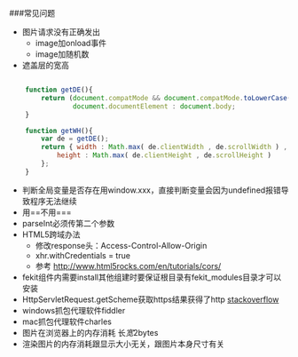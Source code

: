 ###常见问题

* 图片请求没有正确发出
	* image加onload事件
	* image加随机数
* 遮盖层的宽高

```javascript

	function getDE(){
		return (document.compatMode && document.compatMode.toLowerCase() == "css1compat") ?
				document.documentElement : document.body;
    }

    function getWH(){
        var de = getDE();
        return { width : Math.max( de.clientWidth , de.scrollWidth ) ,
        	height : Math.max( de.clientHeight , de.scrollHeight )
        };
    }
```

* 判断全局变量是否存在用window.xxx，直接判断变量会因为undefined报错导致程序无法继续
* 用==不用===
* parseInt必须传第二个参数
* HTML5跨域办法
	* 修改response头：Access-Control-Allow-Origin
	* xhr.withCredentials = true
	* 参考 http://www.html5rocks.com/en/tutorials/cors/
* fekit组件内需要install其他组建时要保证根目录有fekit_modules目录才可以安装
* HttpServletRequest.getScheme获取https结果获得了http [stackoverflow](http://stackoverflow.com/questions/19598690/how-to-get-host-name-with-port-from-a-http-or-https-request)
* windows抓包代理软件fiddler
* mac抓包代理软件charles
* 图片在浏览器上的内存消耗 长*宽*2bytes
* 渲染图片的内存消耗跟显示大小无关，跟图片本身尺寸有关
